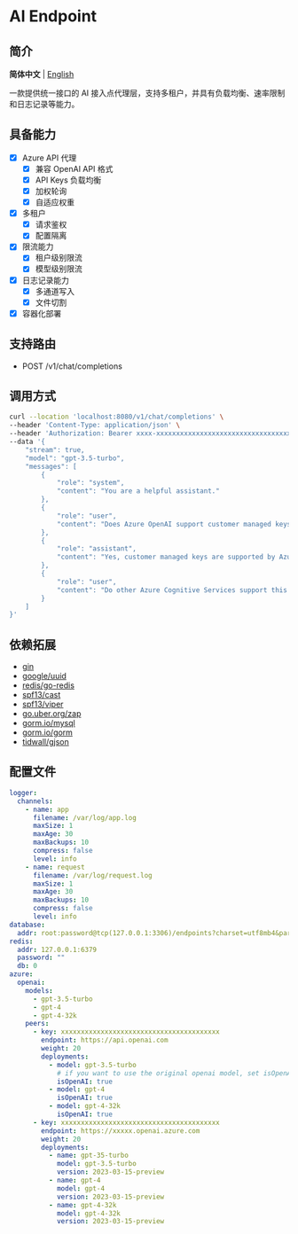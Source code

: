 # AI Endpoint

## 简介
**简体中文** | [English](https://github.com/ramzeng/ai-endpoint/blob/main/README.md)

一款提供统一接口的 AI 接入点代理层，支持多租户，并具有负载均衡、速率限制和日志记录等能力。

## 具备能力
- [x] Azure API 代理
  - [x] 兼容 OpenAI API 格式
  - [x] API Keys 负载均衡
  - [x] 加权轮询
  - [x] 自适应权重
- [x] 多租户
  - [x] 请求鉴权
  - [x] 配置隔离
- [x] 限流能力
  - [x] 租户级别限流
  - [x] 模型级别限流
- [x] 日志记录能力
  - [x] 多通道写入
  - [x] 文件切割
- [x] 容器化部署

## 支持路由
- POST /v1/chat/completions

## 调用方式
```bash
curl --location 'localhost:8080/v1/chat/completions' \
--header 'Content-Type: application/json' \
--header 'Authorization: Bearer xxxx-xxxxxxxxxxxxxxxxxxxxxxxxxxxxxxxxxxxx' \
--data '{
    "stream": true,
    "model": "gpt-3.5-turbo",
    "messages": [
        {
            "role": "system",
            "content": "You are a helpful assistant."
        },
        {
            "role": "user",
            "content": "Does Azure OpenAI support customer managed keys?"
        },
        {
            "role": "assistant",
            "content": "Yes, customer managed keys are supported by Azure OpenAI."
        },
        {
            "role": "user",
            "content": "Do other Azure Cognitive Services support this too?"
        }
    ]
}'
```

## 依赖拓展
- [gin](https://github.com/gin-gonic/gin)
- [google/uuid](https://github.com/google/uuid)
- [redis/go-redis](https://github.com/redis/go-redis/v9)
- [spf13/cast](https://github.com/spf13/cast)
- [spf13/viper](https://github.com/spf13/viper)
- [go.uber.org/zap](https://github.com/uber-go/zap)
- [gorm.io/mysql](https://github.com/go-gorm/mysql)
- [gorm.io/gorm](https://github.com/go-gorm/gorm)
- [tidwall/gjson](https://github.com/tidwall/gjson)

## 配置文件
```yaml
logger:
  channels:
    - name: app
      filename: /var/log/app.log
      maxSize: 1
      maxAge: 30
      maxBackups: 10
      compress: false
      level: info
    - name: request
      filename: /var/log/request.log
      maxSize: 1
      maxAge: 30
      maxBackups: 10
      compress: false
      level: info
database:
  addr: root:password@tcp(127.0.0.1:3306)/endpoints?charset=utf8mb4&parseTime=True&loc=Local
redis:
  addr: 127.0.0.1:6379
  password: ""
  db: 0
azure:
  openai:
    models:
      - gpt-3.5-turbo
      - gpt-4
      - gpt-4-32k
    peers:
      - key: xxxxxxxxxxxxxxxxxxxxxxxxxxxxxxxxxxxxxxxx
        endpoint: https://api.openai.com
        weight: 20
        deployments:
          - model: gpt-3.5-turbo
            # if you want to use the original openai model, set isOpenAI to true
            isOpenAI: true
          - model: gpt-4
            isOpenAI: true
          - model: gpt-4-32k
            isOpenAI: true
      - key: xxxxxxxxxxxxxxxxxxxxxxxxxxxxxxxxxxxxxxxx
        endpoint: https://xxxxx.openai.azure.com
        weight: 20
        deployments:
          - name: gpt-35-turbo
            model: gpt-3.5-turbo
            version: 2023-03-15-preview
          - name: gpt-4
            model: gpt-4
            version: 2023-03-15-preview
          - name: gpt-4-32k
            model: gpt-4-32k
            version: 2023-03-15-preview

```
